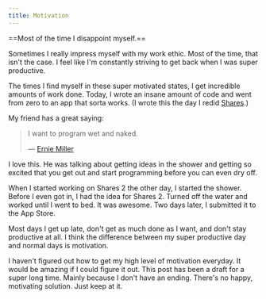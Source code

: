 ```yaml
---
title: Motivation
---
```


==Most of the time I disappoint myself.==

Sometimes I really impress myself with my work ethic. Most of the time, that isn't the case. I feel like I'm constantly striving to get back when I was super productive.

The times I find myself in these super motivated states, I get incredible amounts of work done. Today, I wrote an insane amount of code and went from zero to an app that sorta works. (I wrote this the day I redid [Shares](/shares-2).)

My friend has a great saying:

> I want to program wet and naked.
>
> — [Ernie Miller](https://twitter.com/erniemiller)

I love this. He was talking about getting ideas in the shower and getting so excited that you get out and start programming before you can even dry off.

When I started working on Shares 2 the other day, I started the shower. Before I even got in, I had the idea for Shares 2. Turned off the water and worked until I went to bed. It was awesome. Two days later, I submitted it to the App Store.

Most days I get up late, don't get as much done as I want, and don't stay productive at all. I think the difference between my super productive day and normal days is motivation.

I haven't figured out how to get my high level of motivation everyday. It would be amazing if I could figure it out. This post has been a draft for a super long time. Mainly because I don't have an ending. There's no happy, motivating solution. Just keep at it.
